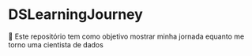 # DSLearningJourney
 🚀 Este repositório tem como objetivo mostrar minha jornada equanto me torno uma cientista de dados

